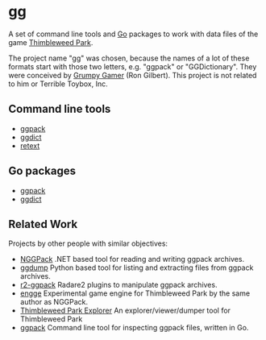 # gg

A set of command line tools and [Go](https://golang.org) packages to work with
data files of the game [Thimbleweed Park](https://thimbleweedpark.com/).

The project name "gg" was chosen, because the names of a lot of these formats
start with those two letters, e.g. "ggpack" or "GGDictionary". They were
conceived by [Grumpy Gamer](grumpygamer.com) (Ron Gilbert). This project is not
related to him or Terrible Toybox, Inc.

## Command line tools

* [ggpack](https://pkg.go.dev/github.com/fzipp/gg/cmd/ggpack)
* [ggdict](https://pkg.go.dev/github.com/fzipp/gg/cmd/ggdict)
* [retext](https://pkg.go.dev/github.com/fzipp/gg/cmd/retext)

## Go packages

* [ggpack](https://pkg.go.dev/github.com/fzipp/gg/ggpack)
* [ggdict](https://pkg.go.dev/github.com/fzipp/gg/ggdict)

## Related Work

Projects by other people with similar objectives:

* [NGGPack](https://github.com/scemino/NGGPack)
  .NET based tool for reading and writing ggpack archives.
* [ggdump](https://github.com/mstr-/twp-ggdump)
  Python based tool for listing and extracting files from ggpack archives.
* [r2-ggpack](https://github.com/mrmacete/r2-ggpack)
  Radare2 plugins to manipulate ggpack archives.
* [engge](https://github.com/scemino/engge)
  Experimental game engine for Thimbleweed Park by the same author as NGGPack.
* [Thimbleweed Park Explorer](https://github.com/bgbennyboy/Thimbleweed-Park-Explorer)
  An explorer/viewer/dumper tool for Thimbleweed Park
* [ggpack](https://github.com/s-l-teichmann/ggpack)
  Command line tool for inspecting ggpack files, written in Go.

